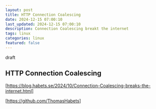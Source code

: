```yaml
---
layout: post
title: HTTP Connection Coalescing
date: 2024-12-15 07:00:10
last_updated: 2024-12-15 07:00:10
description: Connection Coalescing breakt the internet
tags: linux
categories: linux
featured: false
---
```


draft

## HTTP Connection Coalescing

[https://blog.habets.se/2024/10/Connection-Coalescing-breaks-the-internet.html]: https://blog.habets.se/2024/10/Connection-Coalescing-breaks-the-internet.html "Connection Coalescing"

[https://blog.habets.se/2024/10/Connection-Coalescing-breaks-the-internet.html]

[https://github.com/ThomasHabets]: https://github.com/ThomasHabets "ThomasHabets GitHub"

[https://github.com/ThomasHabets]
